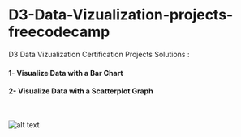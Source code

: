 # D3-Data-Vizualization-projects-freecodecamp
D3 Data Vizualization Certification Projects Solutions : 
#### 1- Visualize Data with a Bar Chart
#### 2- Visualize Data with a Scatterplot Graph

<br />

![alt text](https://camo.githubusercontent.com/60c67cf9ac2db30d478d21755289c423e1f985c6/68747470733a2f2f73332e616d617a6f6e6177732e636f6d2f66726565636f646563616d702f776964652d736f6369616c2d62616e6e65722e706e67)
